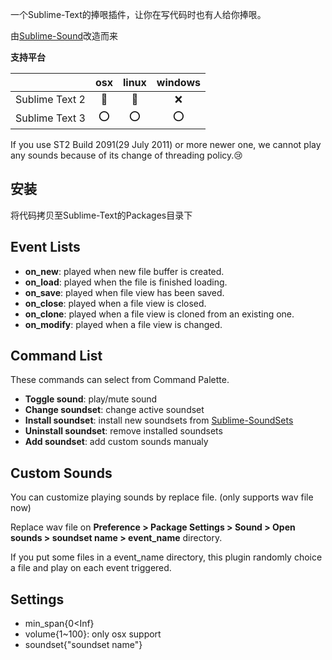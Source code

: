 一个Sublime-Text的捧哏插件，让你在写代码时也有人给你捧哏。

由[Sublime-Sound](https://github.com/airtoxin/Sublime-Sound)改造而来

__支持平台__

||osx|linux|windows|
|:----:|:----:|:----:|:----:|
|Sublime Text 2|:small_red_triangle:|:small_red_triangle:|:x:|
|Sublime Text 3|:o:|:o:|:o:|

If you use ST2 Build 2091(29 July 2011) or more newer one, we cannot play any sounds because of its change of threading policy.:cry:

## 安装

将代码拷贝至Sublime-Text的Packages目录下

## Event Lists

+ __on_new__: played when new file buffer is created.
+ __on_load__: played when the file is finished loading.
+ __on_save__: played when file view has been saved.
+ __on_close__: played when a file view is closed.
+ __on_clone__: played when a file view is cloned from an existing one.
+ __on_modify__: played when a file view is changed.

## Command List

These commands can select from Command Palette.

+ __Toggle sound__: play/mute sound
+ __Change soundset__: change active soundset
+ __Install soundset__: install new soundsets from [Sublime-SoundSets](https://github.com/airtoxin/Sublime-SoundSets)
+ __Uninstall soundset__: remove installed soundsets
+ __Add soundset__: add custom sounds manualy

## Custom Sounds

You can customize playing sounds by replace file. (only supports wav file now)

Replace wav file on __Preference > Package Settings > Sound > Open sounds > soundset name > event_name__ directory.

If you put some files in a event_name directory, this plugin randomly choice a file and play on each event triggered.

## Settings

+ min_span{0<Inf}
+ volume{1~100}: only osx support
+ soundset{"soundset name"}
